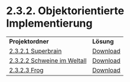 # 2.3.2. Objektorientierte Implementierung
<table>
  <tr>
    <td><strong>Projektordner</strong></td>
    <td><strong>Lösung</strong></td>
  </tr>
  <tr>
    <td><a href="2.3.2/2.3.2.1%20Superbrain">2.3.2.1 Superbrain</a></td>
    <td><a href="https://github.com/nikothegreek/inf-schule-loesungen/raw/master/2/2.3/2.3.2/2.3.2.1%20Superbrain/2.3.2.1.pdf">Download</a></td>
  </tr>
  <tr>
    <td><a href="2.3.2/2.3.2.2%20Schweine%20im%20Weltall">2.3.2.2 Schweine im Weltall</a></td>
    <td><a href="https://github.com/nikothegreek/inf-schule-loesungen/raw/master/2/2.3/2.3.2/2.3.2.2%20Schweine%20im%20Weltall/2.3.2.2.pdf">Download</a></td>
  </tr>
  <tr>
    <td><a href="2.3.2/2.3.2.3%20Frog">2.3.2.3 Frog</a></td>
    <td><a href="https://github.com/nikothegreek/inf-schule-loesungen/raw/master/2/2.3/2.3.2/2.3.2.3%20Frog/2.3.2.3.pdf">Download</a></td>
  </tr>
</table>
